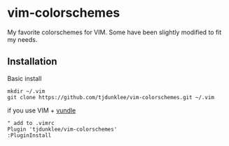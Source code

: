 vim-colorschemes
================

My favorite colorschemes for VIM. Some have been slightly modified to fit my needs.


Installation
------------

Basic install

    mkdir ~/.vim
    git clone https://github.com/tjdunklee/vim-colorschemes.git ~/.vim

if you use VIM + [vundle](https://github.com/gmarik/vundle)

    " add to .vimrc
    Plugin 'tjdunklee/vim-colorschemes'
    :PluginInstall
